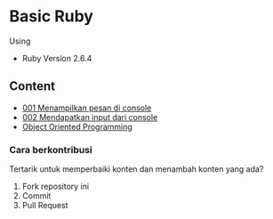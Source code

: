 # Basic Ruby

Using

- Ruby Version 2.6.4

## Content

- [001 Menampilkan pesan di console](001-Menampilkan-pesan-di-console.md)
- [002 Mendapatkan input dari console](002-Mendapatkan-input-dari-console.md)
- [Object Oriented Programming](oop/)

### Cara berkontribusi

Tertarik untuk memperbaiki konten dan menambah konten yang ada?

1. Fork repository ini
2. Commit
3. Pull Request

